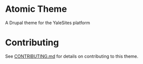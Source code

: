 # Atomic Theme

A Drupal theme for the YaleSites platform

# Contributing

See [CONTRIBUTING.md](CONTRIBUTING.md) for details on contributing to this theme.
